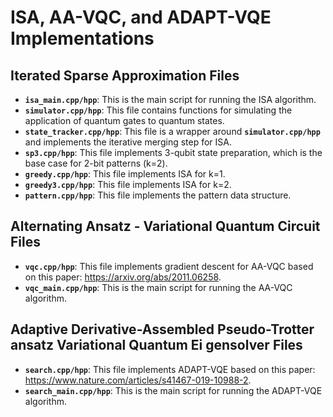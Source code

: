 # ISA, AA-VQC, and ADAPT-VQE Implementations

## Iterated Sparse Approximation Files
- **`isa_main.cpp/hpp`**: This is the main script for running the ISA algorithm. 
- **`simulator.cpp/hpp`**: This file contains functions for simulating the application of quantum gates to quantum states.
- **`state_tracker.cpp/hpp`**: This file is a wrapper around **`simulator.cpp/hpp`** and implements the iterative merging step for ISA. 
- **`sp3.cpp/hpp`**: This file implements 3-qubit state preparation, which is the base case for 2-bit patterns (k=2).
- **`greedy.cpp/hpp`**: This file implements ISA for k=1.
- **`greedy3.cpp/hpp`**: This file implements ISA for k=2.
- **`pattern.cpp/hpp`**: This file implements the pattern data structure.

## Alternating Ansatz - Variational Quantum Circuit Files
- **`vqc.cpp/hpp`**: This file implements gradient descent for AA-VQC based on this paper: https://arxiv.org/abs/2011.06258. 
- **`vqc_main.cpp/hpp`**: This is the main script for running the AA-VQC algorithm. 

## Adaptive Derivative-Assembled Pseudo-Trotter ansatz Variational Quantum Ei gensolver Files
- **`search.cpp/hpp`**: This file implements ADAPT-VQE based on this paper: https://www.nature.com/articles/s41467-019-10988-2. 
- **`search_main.cpp/hpp`**: This is the main script for running the ADAPT-VQE algorithm.









